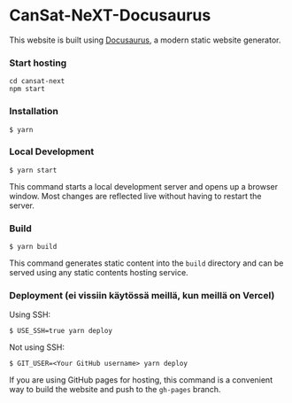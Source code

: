 # CanSat-NeXT-Docusaurus

This website is built using [Docusaurus](https://docusaurus.io/), a modern static website generator.

### Start hosting

```
cd cansat-next
npm start
```

### Installation

```
$ yarn
```

### Local Development

```
$ yarn start
```


This command starts a local development server and opens up a browser window. Most changes are reflected live without having to restart the server.

### Build

```
$ yarn build
```

This command generates static content into the `build` directory and can be served using any static contents hosting service.


### Deployment (ei vissiin käytössä meillä, kun meillä on Vercel)

Using SSH:

```
$ USE_SSH=true yarn deploy
```

Not using SSH:

```
$ GIT_USER=<Your GitHub username> yarn deploy
```

If you are using GitHub pages for hosting, this command is a convenient way to build the website and push to the `gh-pages` branch.
